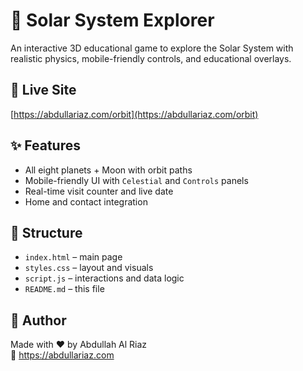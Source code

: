 # 🌌 Solar System Explorer

An interactive 3D educational game to explore the Solar System with realistic physics, mobile-friendly controls, and educational overlays.

## 🔗 Live Site

[https://abdullariaz.com/orbit](https://abdullariaz.com/orbit)

## ✨ Features

- All eight planets + Moon with orbit paths
- Mobile-friendly UI with `Celestial` and `Controls` panels
- Real-time visit counter and live date
- Home and contact integration

## 📂 Structure

- `index.html` – main page
- `styles.css` – layout and visuals
- `script.js` – interactions and data logic
- `README.md` – this file

## 👤 Author

Made with ❤️ by Abdullah Al Riaz  
🔗 https://abdullariaz.com
